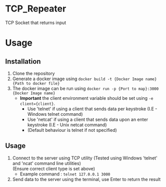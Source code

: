 # TCP_Repeater
TCP Socket that returns input


# Usage

## Installation

1. Clone the repository
2. Generate a docker image using `docker build -t {Docker Image name} {Path to docker file}`
3. The docker image can be run using `docker run -p {Port to map}:3000 {Docker Image name}`
    * <b>Important</b> the client environment variable should be set using `-e client={client}`.
        * Use 'telnet' if using a client that sends data per keystroke (I.E - Windows telnet command)
        * Use 'netcat' if using a client that sends data upon an enter keystroke (I.E - Unix netcat command)
        * (Default behaviour is telnet if not specified)

## Usage

1. Connect to the server using TCP utility (Tested using Windows 'telnet' and 'ncat' command line utilities)
<br/>(Ensure correct client type is set above)
    * Example command : `telnet 127.0.0.1 3000`
2. Send data to the server using the terminal, use Enter to return the result
